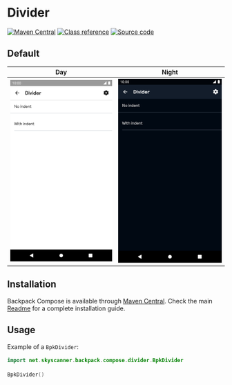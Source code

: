 # Divider

[![Maven Central](https://img.shields.io/maven-central/v/net.skyscanner.backpack/backpack-compose)](https://search.maven.org/artifact/net.skyscanner.backpack/backpack-compose)
[![Class reference](https://img.shields.io/badge/Class%20reference-Android-blue)](https://backpack.github.io/android/backpack-compose/net.skyscanner.backpack.compose.divider)
[![Source code](https://img.shields.io/badge/Source%20code-GitHub-lightgrey)](https://github.com/Skyscanner/backpack-android/tree/main/backpack-compose/src/main/kotlin/net/skyscanner/backpack/compose/divider)

## Default

| Day                                                                                                                                                               | Night                                                                                                                                                                            |
|-------------------------------------------------------------------------------------------------------------------------------------------------------------------|----------------------------------------------------------------------------------------------------------------------------------------------------------------------------------|
| <img src="https://raw.githubusercontent.com/Skyscanner/backpack-android/main/docs/compose/Divider/screenshots/default.png" alt="Divider component" width="375" /> | <img src="https://raw.githubusercontent.com/Skyscanner/backpack-android/main/docs/compose/Divider/screenshots/default_dm.png" alt="Divider component - dark mode" width="375" /> |

## Installation

Backpack Compose is available through [Maven Central](https://search.maven.org/artifact/net.skyscanner.backpack/backpack-compose). Check the main [Readme](https://github.com/skyscanner/backpack-android#installation) for a complete installation guide.

## Usage

Example of a `BpkDivider`:

```Kotlin
import net.skyscanner.backpack.compose.divider.BpkDivider

BpkDivider()
```
